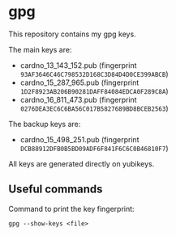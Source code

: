 # gpg

This repository contains my gpg keys.

The main keys are:

* cardno_13_143_152.pub (fingerprint `93AF3646C46C798532D168C3D84D4D0CE399ABCB`)
* cardno_15_287_965.pub (fingerprint `1D2F8923AB206B90281DAFF84084EDCA0F289C8A`)
* cardno_16_811_473.pub (fingerprint `0276DEA3EC6C6BA56C017B5827689BD8BCEB2563`)

The backup keys are:

* cardno_15_498_251.pub (fingerprint `DCB88912DFB0B5BD09ADF6F841F6C6C0B46810F7`)

All keys are generated directly on yubikeys.

##  Useful commands

Command to print the key fingerprint:

```
gpg --show-keys <file>
```
